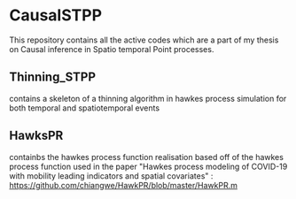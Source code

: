 # CausalSTPP

This repository contains all the active codes which are a part of my thesis on Causal inference in Spatio temporal Point processes. 

## Thinning_STPP 
contains a skeleton of a thinning algorithm in hawkes process simulation for both temporal and spatiotemporal events 

## HawksPR
containbs the hawkes process function realisation based off of the hawkes process function used in the paper "Hawkes process modeling of COVID-19 with mobility leading indicators and spatial covariates" : https://github.com/chiangwe/HawkPR/blob/master/HawkPR.m
